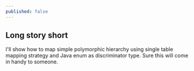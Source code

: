 ```yaml
---
published: false
---
```

## Long story short

I'll show how to map simple polymorphic hierarchy using single table mapping strategy and Java enum as discriminator type. Sure this will come in handy to someone. 